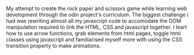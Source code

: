 My attempt to create the rock paper and scissors game while learning web development through the odin project's curriculum. The biggest challenge i had was rewriting almost all my javascript code to accomodate the DOM manipulation required to link the HTML, CSS and javascript together.
I leart how to use arrow functions, grab elements from html pages, toggle html classes using javascript and familiarised myself more with using the CSS transition property to make animations.